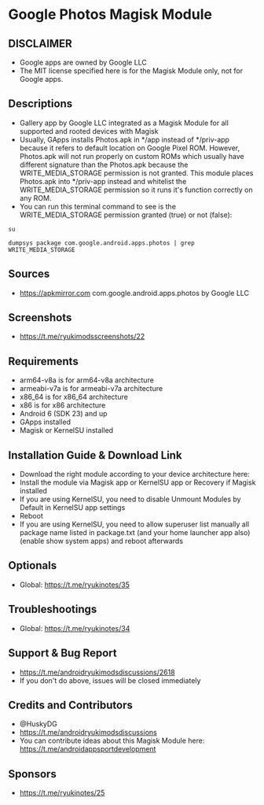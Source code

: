 # Google Photos Magisk Module

## DISCLAIMER
- Google apps are owned by Google LLC
- The MIT license specified here is for the Magisk Module only, not for Google apps.

## Descriptions
- Gallery app by Google LLC integrated as a Magisk Module for all supported and rooted devices with Magisk
- Usually, GApps installs Photos.apk in */app instead of */priv-app because it refers to default location on Google Pixel ROM. However, Photos.apk will not run properly on custom ROMs which usually have different signature than the Photos.apk because the WRITE_MEDIA_STORAGE permission is not granted. This module places Photos.apk into */priv-app instead and whitelist the WRITE_MEDIA_STORAGE permission so it runs it's function correctly on any ROM.
- You can run this terminal command to see is the WRITE_MEDIA_STORAGE permission granted (true) or not (false):

`su`

`dumpsys package com.google.android.apps.photos | grep WRITE_MEDIA_STORAGE`


## Sources
- https://apkmirror.com com.google.android.apps.photos by Google LLC

## Screenshots
- https://t.me/ryukimodsscreenshots/22

## Requirements
- arm64-v8a is for arm64-v8a architecture
- armeabi-v7a is for armeabi-v7a architecture
- x86_64 is for x86_64 architecture
- x86 is for x86 architecture
- Android 6 (SDK 23) and up
- GApps installed
- Magisk or KernelSU installed

## Installation Guide & Download Link
- Download the right module according to your device architecture here: 
- Install the module via Magisk app or KernelSU app or Recovery if Magisk installed
- If you are using KernelSU, you need to disable Unmount Modules by Default in KernelSU app settings
- Reboot
- If you are using KernelSU, you need to allow superuser list manually all package name listed in package.txt (and your home launcher app also) (enable show system apps) and reboot afterwards

## Optionals
- Global: https://t.me/ryukinotes/35

## Troubleshootings
- Global: https://t.me/ryukinotes/34

## Support & Bug Report
- https://t.me/androidryukimodsdiscussions/2618
- If you don't do above, issues will be closed immediately

## Credits and Contributors
- @HuskyDG
- https://t.me/androidryukimodsdiscussions
- You can contribute ideas about this Magisk Module here: https://t.me/androidappsportdevelopment

## Sponsors
- https://t.me/ryukinotes/25


